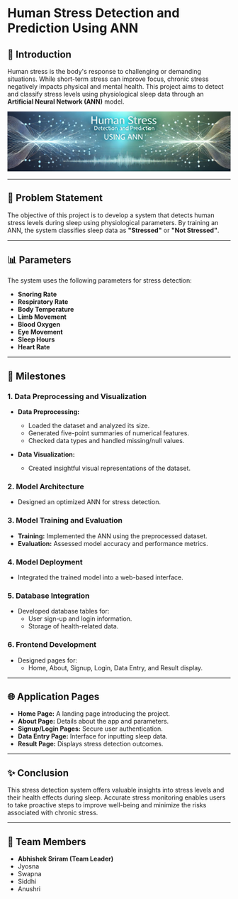 # Human Stress Detection and Prediction Using ANN


## 🌟 Introduction  
Human stress is the body's response to challenging or demanding situations. While short-term stress can improve focus, chronic stress negatively impacts physical and mental health. This project aims to detect and classify stress levels using physiological sleep data through an **Artificial Neural Network (ANN)** model.

![Project Banner](https://github.com/abhishek-sriram/Infosys-Springboard-Internship-5.0/blob/main/Images/project%20poster.png)

---

## 🚩 Problem Statement  
The objective of this project is to develop a system that detects human stress levels during sleep using physiological parameters. By training an ANN, the system classifies sleep data as **"Stressed"** or **"Not Stressed"**.

---

## 📊 Parameters  
The system uses the following parameters for stress detection:  
- **Snoring Rate**  
- **Respiratory Rate**  
- **Body Temperature**  
- **Limb Movement**  
- **Blood Oxygen**  
- **Eye Movement**  
- **Sleep Hours**  
- **Heart Rate**  

---

## 🏁 Milestones  
### 1. Data Preprocessing and Visualization  
- **Data Preprocessing:**  
  - Loaded the dataset and analyzed its size.  
  - Generated five-point summaries of numerical features.  
  - Checked data types and handled missing/null values.  

- **Data Visualization:**  
  - Created insightful visual representations of the dataset.

### 2. Model Architecture  
- Designed an optimized ANN for stress detection.

### 3. Model Training and Evaluation  
- **Training:** Implemented the ANN using the preprocessed dataset.  
- **Evaluation:** Assessed model accuracy and performance metrics.

### 4. Model Deployment  
- Integrated the trained model into a web-based interface.

### 5. Database Integration  
- Developed database tables for:  
  - User sign-up and login information.  
  - Storage of health-related data.

### 6. Frontend Development  
- Designed pages for:  
  - Home, About, Signup, Login, Data Entry, and Result display.

---

## 🌐 Application Pages  
- **Home Page:** A landing page introducing the project.  
- **About Page:** Details about the app and parameters.  
- **Signup/Login Pages:** Secure user authentication.  
- **Data Entry Page:** Interface for inputting sleep data.  
- **Result Page:** Displays stress detection outcomes.

---

## ✨ Conclusion  
This stress detection system offers valuable insights into stress levels and their health effects during sleep. Accurate stress monitoring enables users to take proactive steps to improve well-being and minimize the risks associated with chronic stress.

---

## 👥 Team Members  
- **Abhishek Sriram (Team Leader)**  
- Jyosna  
- Swapna  
- Siddhi  
- Anushri  
